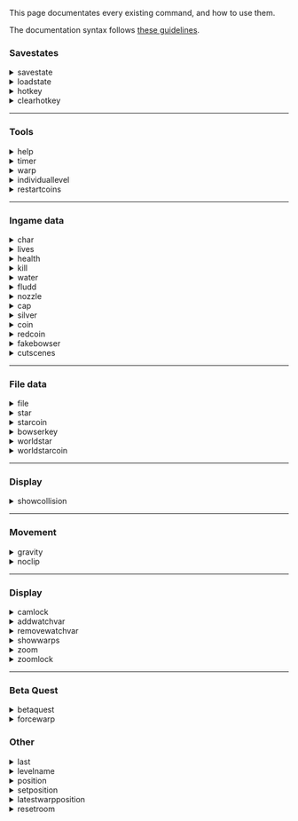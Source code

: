 This page documentates every existing command, and how to use them.

The documentation syntax follows [these guidelines](https://developers.google.com/style/code-syntax).

### Savestates

<details>
<summary>savestate</summary>

> Creates a new savestate, that can be loaded in the future using the **loadstate** command.

A savestate saves in-game data, such as the amount of health and water, current held stars and star coins, nozzles currently available, currently held nozzle, etc.

**Syntax :** savestate / ss NAME

* **NAME** : Name of the savestate.

***
</details>

<details>
<summary>loadstate</summary>

> Loads a previously created savestate.

**Syntax :** loadstate / ls NAME

* **NAME** : Name of the savestate.

***
</details>

<details>
<summary>hotkey</summary>

> Binds a certain command to a key.

**Syntax :** hotkey / htk KEY COMMAND

* **KEY**: Any key of the keyboard that will be binded to the command.

* **COMMAND**: Any command, which will be executed whenever the key is pressed.

***
</details>

<details>
<summary>clearhotkey</summary>

> Clears a bind that to a hotkey that was precedently set.

**Syntax :** clearhotkey / clhtk KEY

* **KEY**: Any key of the keyboard that will be cleared

***
</details>

***

### Tools

<details>
<summary>help</summary>

> Displays help on screen for a certain command.

**Syntax :** help [COMMAND_NAME]

* **COMMAND_NAME**: Name / handle of the command for which the help is needed.

If COMMAND_NAME is empty, then a list of every command is shown on the screen.

***
</details>

<details>
<summary>timer</summary>

> Manages the state of the timer.

**Syntax :** timer / t {start|stop|reset}

* **start**: Starts the timer.

* **stop**: Stops the timer.

* **reset**: Resets the timer; makes it automatically start on the next loading zone.

***
</details>


<details>
<summary>warp</summary>

> Warps the player to a specific section.

**Syntax :** warp / w NAME PLAYER_X PLAYER_Y [CAMERA_X] [CAMERA_Y]

* **NAME**: Name of that specific section. A list of the sections is available [here](https://docs.google.com/spreadsheets/d/1FLYArXZ4g_c7-L8tu4j_GyHaQ-BDFCvdqIluxmHcKkU/edit#gid=559521057).

* **coordinates**: Coordinates of the starting location of the player (4 parameters).

***
</details>

<details>
<summary>individuallevel</summary>

> Starts an individual level.

**Syntax :** individuallevel / il WORLD TYPE

* **WORLD**: Name of the world in which the individual level will be played. Can be chosen between these : bob - sl - ssl - hmc - bm - wdw - lll - ttm - ttc - rr - sotm - jrb - tidal - sots - ff - thwc - coe - mm - gos - eotmk - b1reds - b2reds - b3reds

* **TYPE**: The type of individual level that will be performed.
Can be either:
  - **100 / all** : Starts a world from scratch. Collect every star and star coin from the world.
  - **allstars** : Collect every star from the world.
  - **allstarcoins** : Collect every star coin from the world.
  - **star** : Collect one specific from the world. Number of the star has to be precised right after. Example : "il bob star 4"
  - **starcoin** : Collect one specific star coin from the world. Number of the star has to be precised right after. Example : "il ssl starcoin 2"
  - **nms** : Collect a certain amount of stars and star coins from the world. Example : "il ssl nms 2 1" means that you need to collect 2 stars and 1 star coin in SSL for the timer to end.

***
</details>

<details>
<summary>restartcoins</summary>

> Resets the coins position on the next loading zone.

**Syntax :** resetcoins / restartcoins

</details>

***

### Ingame data

<details>
<summary>char</summary>

> Allows to switch characters.

**Syntax** : char {mario|luigi|toggle}

The "toggle" option switches to Luigi if Mario is the current character, and vice-versa.

***
</details>

<details>
<summary>lives</summary>

> Sets a certain number of lives to the life counter.

**Syntax** : lives {NUMBER|infinite}

Writing 'lives infinite' will prevent Mario from ever game-overing.

***
</details>

<details>
<summary>health</summary>

> Sets a certain amount of health to the player. Health count goes from 0 to 8.

**Syntax :** health {refill|empty|death|NUMBER}

* **refill**: Heals the player, to the value 8.

* **empty**: Almost kills the player, to the value 1.

* **death**: Kills the player by setting health to the value 0

* **NUMBER**: Any number between 0 and 8.

***
</details>

<details>
<summary>kill</summary>

> Kills the player.

**Syntax :** kill

***
</details>

<details>
<summary>water</summary>

> Sets a certain amount of water to the player. Water count goes from 0 to 10000.

**Syntax :** water {refill|half|empty|NUMBER}

* **refill**: Fills the water, to the value 10000.

* **half**: Half fills the water, to the value 5000.

* **empty**: Empties the water, to the value 0.

* **NUMBER**: Any number between 0 and 10000.

***
</details>

<details>
<summary>fludd</summary>

> Manages the current nozzles that the player has access to.

**Syntax :** fludd {all|H|R|T|none}

* **all**: Gives all nozzles to the player.

* **H**: Toggles the hover nozzle for the player.

* **R**: Toggles the rocket nozzle for the player.

* **T**: Toggles the turbo nozzle for the player.

* **none**: Removes every nozzle of the player.

***
</details>

<details>
<summary>nozzle</summary>

> Sets the saved nozzles in a specific world.

**Syntax :** nozzle WORLD NOZZLE {true|false}

* **WORLD**: Name of the world. Can be chosen between these : all - bob - sl - ssl - hmc - bm - wdw - lll - ttm - ttc - rr - sotm - jrb - tidal - sots - ff - thwc - coe - mm - gos - eotmk

* **NOZZLE**: Name of the nozzle that will be changed. Can be either : all, h, r, t, none.

***
</details>

<details>
<summary>cap</summary>

> Sets the state of the caps the player currently has.

**Syntax :** cap TYPE {true|false} TIME

* **TYPE**: Cap type. Can be either : invisible - invincible - metal - wing - none.

* **none**: This option resets all player caps.

* **time**: Decides for how long the cap will be enabled.

</details>

<details>
<summary>silver</summary>

> Sets the silver star count.

**Syntax :** silvers / silver NUMBER

* **NUMBER**: Any number.

</details>

<details>
<summary>coin</summary>

> Sets the coin count.

**Syntax :** coins / coin NUMBER

* **NUMBER**: Any number.

</details>

<details>
<summary>redcoin</summary>

> Sets the red coin count.

**Syntax :** reds / red / redcoins / redcoin NUMBER

* **NUMBER**: Any number.

***
</details>

<details>
<summary>fakebowser</summary>

> Enables or disables Fake Bowser.

**Syntax :** fakebowser / fb {on|off}

***
</details>

<details>
<summary>cutscenes</summary>

> Enables or disables cutscenes.

**Syntax :** cutscenes / cts {on|off}

</details>

***

### File data

<details>
<summary>file</summary>

> Setups a file setting.

**Syntax :** file / f {complete|essentials|empty}

* **complete**: Setups a 100% file.

* **essentials**: Setups a "race" file, which is a file with all storyline stars obtained. Can be used to do 100% ILs.

* **empty**: Setups an empty file.

***
</details>

<details>
<summary>star</summary>

> Manages the state of a specific star.

**Syntax :** star / s NUMBER [true|false]

* **number**: Identifier of the star, between 1 and 64.

* **boolean**: Either true or false, to set the state of the star, or nothing to toggle its state.

***
</details>


<details>
<summary>starcoin</summary>

> Manages the state of a specific star coin.

**Syntax :** starcoin / sc NUMBER [true|false]

* **NUMBER**: Identifier of the star coin, between 1 and 64.

* **boolean**: Either true or false, to set the state of the star coin, or nothing to toggle its state.

***
</details>


<details>
<summary>bowserkey</summary>

> Manages the state of a specific bowser key.

**Syntax:** bowserkey / bk NUMBER [true|false]

* **NUMBER**: Identifier of the bowser key, between 1 and 3.

* **boolean**: Either true or false, to set the state of the bowser key, or nothing to toggle its state.

***
</details>

<details>
<summary>worldstar</summary>

> Sets the state of the stars in a specific world.

**Syntax :** worldstar / ws WORLD {true|false} [NUMBER]

* **WORLD**: Name of the world. Can be chosen between these : bob - sl - ssl - hmc - bm - wdw - lll - ttm - ttc - rr - sotm - jrb - tidal - sots - ff - thwc - coe - mm - gos - eotmk

* **bool**: Future state of the chosen stars. Can be either true or false.

* **NUMBER** (Falcultative) Number of one specific star that can be chosen. For example, "ws bob true 1" gives the first star of BoB, which is the king bob-omb star.

***
</details>


<details>
<summary>worldstarcoin</summary>

> Sets the state of the star coins in a specific world.

**Syntax :** worldstarcoin / wsc WORLD {true|false} [NUMBER]

* **WORLD**: Name of the world. Can be chosen between these : bob - sl - ssl - hmc - bm - wdw - lll - ttm - ttc - rr - sotm - jrb - tidal - sots - ff - thwc - coe - mm - gos - eotmk

* **bool**: Future state of the chosen star coins. Can be either true or false.

* **NUMBER** (Falcultative) Number of one specific star coin that can be chosen. Refer to worldstar to see an example of use.

</details>

***

### Display

<details>
<summary>showcollision</summary>

> Makes collision visible as bright boxes.

**Syntax :** showcollision / shc {on|off}

</details>

***
### Movement

<details>
<summary>gravity</summary>

> Modifies the gravity of the current room.

**Syntax :** gravity / grav NUMBER

* **NUMBER:** Gravity value (1 is default, 0.8 is space 1-2, and 0.75 is space 3, true bowser, and GoS).

***
</details>

<details>
<summary>noclip</summary>

> Enables or disables noclip (ignoring collision)

**Syntax :** noclip / nc {on|off}

**Note :** Currently, this applies to both the player AND objects, so enemies that use collision will through the ground.

</details>

***

### Display

<details>
<summary>camlock</summary>

> Enables or disables camera edge locking - meaning when the player reaches the edge of the stage, the camera will stop panning.

**Syntax :** camlock / cl {on|off}

***
</details>

<details>
<summary>addwatchvar</summary>

> Adds a variable to the memory watch.

**Syntax :** addwatchvar / awv [name]

* **name**: Name of the variable to watch for.

***
</details>

<details>
<summary>removewatchvar</summary>

> Removes a variable from the watch.

**Syntax :** removewatchvar / rwv [name]

* **name**: Name of the variable to remove from the watch.

***
</details>

<details>
<summary>showwarps</summary>

> Shows or hides warps (displayed as a black rectangle).

**Syntax :** showwarps / sw {on|off}

***
</details>

<details>
<summary>zoom</summary>

> Zooms to a certain value.

**Syntax :** zoom NUMBER

* **NUMBER:** Zoom value (default zoom range is 50-200, with 50 being the furthest outward zoom possible, and 200 being the furthest inward zoom possible).

***
</details>

<details>
<summary>zoomlock</summary>

> Enables or disables the default zoom locking - meaning the player can only zoom in/out to a certain distance.

**Syntax :** zoomlock / zl {on|off}

</details>

***

### Beta Quest

<details>
<summary>betaquest</summary>

> Manages the Beta Quest hack.

**Syntax** : betaquest / bq {start [SEED]|stop|seed}

- **start** [SEED] : Starts a new seed of Beta Quest. A seed can be specified as a number; if no seed is specified, a random seed is taken.

- **stop** : Stops the current seed of Beta Quest.

- **seed** : Displays the current Beta Quest seed.

***
</details>

<details>
<summary>forcewarp</summary>

> Warps the player to a certain location without taking in account if Beta Quest is started or not.

**Syntax** : forcewarp / fw NAME PLAYER_X PLAYER_Y [CAMERA_X] [CAMERA_Y]

* **NAME**: Name of that specific section. A list of the sections is available [here](https://docs.google.com/spreadsheets/d/1FLYArXZ4g_c7-L8tu4j_GyHaQ-BDFCvdqIluxmHcKkU/edit#gid=559521057).

* **coordinates**: Coordinates of the starting location of the player (4 parameters).

***
</details>

### Other

<details>
<summary>last</summary>

> Re-executes the last command that was executed.

**Syntax :** last / l

***
</details>

<details>
<summary>levelname</summary>

> Returns the identifier of the current level the player is standing in.

**Syntax :** levelname / ln

***
</details>

<details>
<summary>position</summary>

> Returns the current position of the player.

**Syntax :** position / pos

***
</details>

<details>
<summary>setposition</summary>

> Sets the player to a certain coordinate.

**Syntax :** setposition / setpos PLAYER_X PLAYER_Y

* **PLAYER_X :** Integer that represents the X coordinate of the player.

* **PLAYER_Y :** Integer that represents the Y coordinate of the player.

***
</details>

<details>
<summary>latestwarpposition</summary>

> Returns the latest position the player has warped into.

**Syntax :** latestwarpposition / lwp

***
</details>

<details>
<summary>resetroom</summary>

> Resets the room.

**Syntax :** resetroom / rr [p | pos | position | <blank>]

* **p:** If p/pos/position is entered after resetroom/rr, the player will remain in the same position while the room resets.

***
</details>